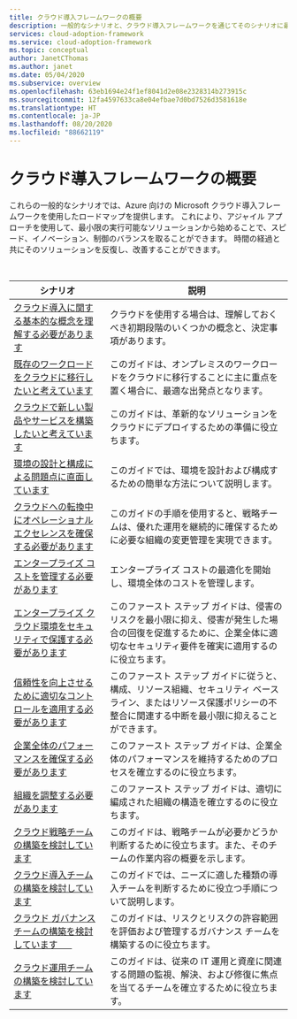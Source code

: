```yaml
---
title: クラウド導入フレームワークの概要
description: 一般的なシナリオと、クラウド導入フレームワークを通じてそのシナリオに最も近い方法で対応する過程を探ります。
services: cloud-adoption-framework
ms.service: cloud-adoption-framework
ms.topic: conceptual
author: JanetCThomas
ms.author: janet
ms.date: 05/04/2020
ms.subservice: overview
ms.openlocfilehash: 63eb1694e24f1ef8041d2e08e2328314b273915c
ms.sourcegitcommit: 12fa4597633ca8e04efbae7d0bd7526d3581618e
ms.translationtype: HT
ms.contentlocale: ja-JP
ms.lasthandoff: 08/20/2020
ms.locfileid: "88662119"
---
```

# <a name="get-started-with-the-cloud-adoption-framework"></a>クラウド導入フレームワークの概要

これらの一般的なシナリオでは、Azure 向けの Microsoft クラウド導入フレームワークを使用したロードマップを提供します。 これにより、アジャイル アプローチを使用して、最小限の実行可能なソリューションから始めることで、スピード、イノベーション、制御のバランスを取ることができます。 時間の経過と共にそのソリューションを反復し、改善することができます。

<!-- markdownlint-disable MD033 -->
<br>

| シナリオ | 説明 |
|----------|-------------|
| [クラウド導入に関する基本的な概念を理解する必要があります](./cloud-concepts.md) | クラウドを使用する場合は、理解しておくべき初期段階のいくつかの概念と、決定事項があります。 |
| [既存のワークロードをクラウドに移行したいと考えています](./migrate.md)                   | このガイドは、オンプレミスのワークロードをクラウドに移行することに主に重点を置く場合に、最適な出発点となります。 |
| [クラウドで新しい製品やサービスを構築したいと考えています](./innovate.md)             | このガイドは、革新的なソリューションをクラウドにデプロイするための準備に役立ちます。                                       |
| [環境の設計と構成による問題点に直面しています](./design-and-configuration.md) | このガイドでは、環境を設計および構成するための簡単な方法について説明します。                                           |
| [クラウドへの転換中にオペレーショナル エクセレンスを確保する必要があります](./operational-excellence.md)                   | このガイドの手順を使用すると、戦略チームは、優れた運用を継続的に確保するために必要な組織の変更管理を実現できます。 |
| [エンタープライズ コストを管理する必要があります](./manage-costs.md)                                          | エンタープライズ コストの最適化を開始し、環境全体のコストを管理します。                                                                           |
| [エンタープライズ クラウド環境をセキュリティで保護する必要があります](./security.md)             | このファースト ステップ ガイドは、侵害のリスクを最小限に抑え、侵害が発生した場合の回復を促進するために、企業全体に適切なセキュリティ要件を確実に適用するのに役立ちます。                                       |
| [信頼性を向上させるために適切なコントロールを適用する必要があります](./reliability.md)                   | このファースト ステップ ガイドに従うと、構成、リソース組織、セキュリティ ベースライン、またはリソース保護ポリシーの不整合に関連する中断を最小限に抑えることができます。 |
| [企業全体のパフォーマンスを確保する必要があります](./performance.md)                               | このファースト ステップ ガイドは、企業全体のパフォーマンスを維持するためのプロセスを確立するのに役立ちます。                               |
| [組織を調整する必要があります](./org-alignment.md)                               | このファースト ステップ ガイドは、適切に編成された組織の構造を確立するのに役立ちます。                               |
| [クラウド戦略チームの構築を検討しています](./team/cloud-strategy.md)     | このガイドは、戦略チームが必要かどうか判断するために役立ちます。また、そのチームの作業内容の概要を示します。                                |
| [クラウド導入チームの構築を検討しています](./team/cloud-adoption.md)     | このガイドでは、ニーズに適した種類の導入チームを判断するために役立つ手順について説明します。              |
| [クラウド ガバナンス チームの構築を検討しています&nbsp;&nbsp;&nbsp;&nbsp;&nbsp;&nbsp;](./team/cloud-governance.md) | このガイドは、リスクとリスクの許容範囲を評価および管理するガバナンス チームを構築するのに役立ちます。                                         |
| [クラウド運用チームの構築を検討しています](./team/cloud-operations.md) | このガイドは、従来の IT 運用と資産に関連する問題の監視、解決、および修復に焦点を当てるチームを確立するために役立ちます。 |
